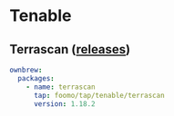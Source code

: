 # Tenable

## Terrascan ([releases](https://github.com/tenable/terrascan/releases))

```yaml
ownbrew:
  packages:
    - name: terrascan
      tap: foomo/tap/tenable/terrascan
      version: 1.18.2
```
